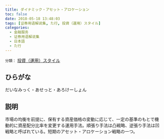```yaml
---
title: ダイナミック・アセット・アロケーション
toc: false
date: 2018-05-18 13:48:03
tags: [证券用语解说集, た行, 投資（運用）スタイル]
categories:
  - 金融服务
  - 证券用语解说集
  - 日本語
  - た行
---
```


`分類：` [投資（運用）スタイル](/tags/投資（運用）スタイル/)

## ひらがな

だいなみっく・あせっと・あろけーしょん

## 説明

市場の均衡を前提に、保有する資産価格の変動に応じて、一定の基準のもとで機動的に資産配分比率を変更する運用手法。順張り手法は凸戦略、逆張り手法は凹戦略と呼ばれている。短期のアセット・アロケーション戦略の一つ。
